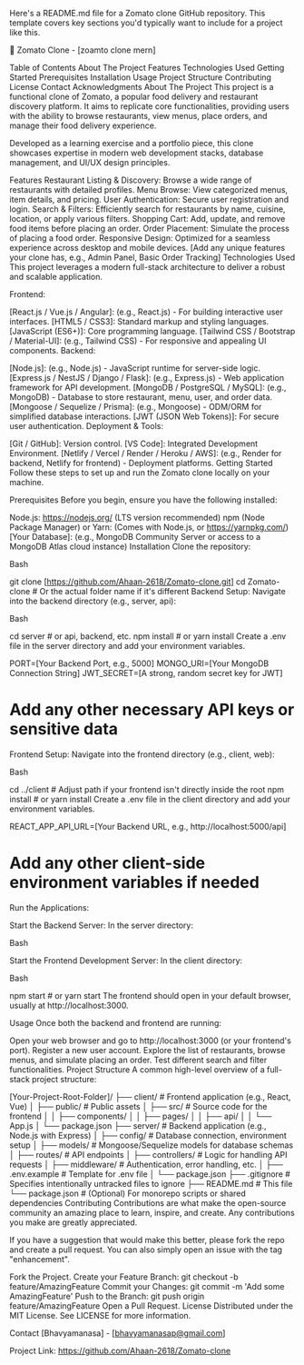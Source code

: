 Here's a README.md file for a Zomato clone GitHub repository. This template covers key sections you'd typically want to include for a project like this.

🍔 Zomato Clone - [zoamto clone mern]

Table of Contents
About The Project
Features
Technologies Used
Getting Started
Prerequisites
Installation
Usage
Project Structure
Contributing
License
Contact
Acknowledgments
About The Project
This project is a functional clone of Zomato, a popular food delivery and restaurant discovery platform. It aims to replicate core functionalities, providing users with the ability to browse restaurants, view menus, place orders, and manage their food delivery experience.

Developed as a learning exercise and a portfolio piece, this clone showcases expertise in modern web development stacks, database management, and UI/UX design principles.

Features
Restaurant Listing & Discovery: Browse a wide range of restaurants with detailed profiles.
Menu Browse: View categorized menus, item details, and pricing.
User Authentication: Secure user registration and login.
Search & Filters: Efficiently search for restaurants by name, cuisine, location, or apply various filters.
Shopping Cart: Add, update, and remove food items before placing an order.
Order Placement: Simulate the process of placing a food order.
Responsive Design: Optimized for a seamless experience across desktop and mobile devices.
[Add any unique features your clone has, e.g., Admin Panel, Basic Order Tracking]
Technologies Used
This project leverages a modern full-stack architecture to deliver a robust and scalable application.

Frontend:

[React.js / Vue.js / Angular]: (e.g., React.js) - For building interactive user interfaces.
[HTML5 / CSS3]: Standard markup and styling languages.
[JavaScript (ES6+)]: Core programming language.
[Tailwind CSS / Bootstrap / Material-UI]: (e.g., Tailwind CSS) - For responsive and appealing UI components.
Backend:

[Node.js]: (e.g., Node.js) - JavaScript runtime for server-side logic.
[Express.js / NestJS / Django / Flask]: (e.g., Express.js) - Web application framework for API development.
[MongoDB / PostgreSQL / MySQL]: (e.g., MongoDB) - Database to store restaurant, menu, user, and order data.
[Mongoose / Sequelize / Prisma]: (e.g., Mongoose) - ODM/ORM for simplified database interactions.
[JWT (JSON Web Tokens)]: For secure user authentication.
Deployment & Tools:

[Git / GitHub]: Version control.
[VS Code]: Integrated Development Environment.
[Netlify / Vercel / Render / Heroku / AWS]: (e.g., Render for backend, Netlify for frontend) - Deployment platforms.
Getting Started
Follow these steps to set up and run the Zomato clone locally on your machine.

Prerequisites
Before you begin, ensure you have the following installed:

Node.js: https://nodejs.org/ (LTS version recommended)
npm (Node Package Manager) or Yarn: (Comes with Node.js, or https://yarnpkg.com/)
[Your Database]: (e.g., MongoDB Community Server or access to a MongoDB Atlas cloud instance)
Installation
Clone the repository:

Bash

git clone [https://github.com/Ahaan-2618/Zomato-clone.git]
cd Zomato-clone # Or the actual folder name if it's different
Backend Setup:
Navigate into the backend directory (e.g., server, api):

Bash

cd server # or api, backend, etc.
npm install # or yarn install
Create a .env file in the server directory and add your environment variables.

PORT=[Your Backend Port, e.g., 5000]
MONGO_URI=[Your MongoDB Connection String]
JWT_SECRET=[A strong, random secret key for JWT]
# Add any other necessary API keys or sensitive data
Frontend Setup:
Navigate into the frontend directory (e.g., client, web):

Bash

cd ../client # Adjust path if your frontend isn't directly inside the root
npm install # or yarn install
Create a .env file in the client directory and add your environment variables.

REACT_APP_API_URL=[Your Backend URL, e.g., http://localhost:5000/api]
# Add any other client-side environment variables if needed
Run the Applications:

Start the Backend Server:
In the server directory:

Bash

Start the Frontend Development Server:
In the client directory:

Bash

npm start # or yarn start
The frontend should open in your default browser, usually at http://localhost:3000.

Usage
Once both the backend and frontend are running:

Open your web browser and go to http://localhost:3000 (or your frontend's port).
Register a new user account.
Explore the list of restaurants, browse menus, and simulate placing an order.
Test different search and filter functionalities.
Project Structure
A common high-level overview of a full-stack project structure:

[Your-Project-Root-Folder]/
├── client/              # Frontend application (e.g., React, Vue)
│   ├── public/          # Public assets
│   ├── src/             # Source code for the frontend
│   │   ├── components/
│   │   ├── pages/
│   │   ├── api/
│   │   └── App.js
│   └── package.json
├── server/              # Backend application (e.g., Node.js with Express)
│   ├── config/          # Database connection, environment setup
│   ├── models/          # Mongoose/Sequelize models for database schemas
│   ├── routes/          # API endpoints
│   ├── controllers/     # Logic for handling API requests
│   ├── middleware/      # Authentication, error handling, etc.
│   ├── .env.example     # Template for .env file
│   └── package.json
├── .gitignore           # Specifies intentionally untracked files to ignore
├── README.md            # This file
└── package.json         # (Optional) For monorepo scripts or shared dependencies
Contributing
Contributions are what make the open-source community an amazing place to learn, inspire, and create. Any contributions you make are greatly appreciated.

If you have a suggestion that would make this better, please fork the repo and create a pull request. You can also simply open an issue with the tag "enhancement".

Fork the Project.
Create your Feature Branch: git checkout -b feature/AmazingFeature
Commit your Changes: git commit -m 'Add some AmazingFeature'
Push to the Branch: git push origin feature/AmazingFeature
Open a Pull Request.
License
Distributed under the MIT License. See LICENSE for more information.

Contact
[Bhavyamanasa] - [bhavyamanasap@gmail.com]

Project Link: https://github.com/Ahaan-2618/Zomato-clone
